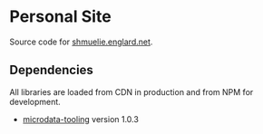 # Personal Site

Source code for [shmuelie.englard.net](https://shmuelie.englard.net/).

## Dependencies

All libraries are loaded from CDN in production and from NPM for development.

- [microdata-tooling](https://samuelenglard.github.io/microdata-tooling/) version 1.0.3
